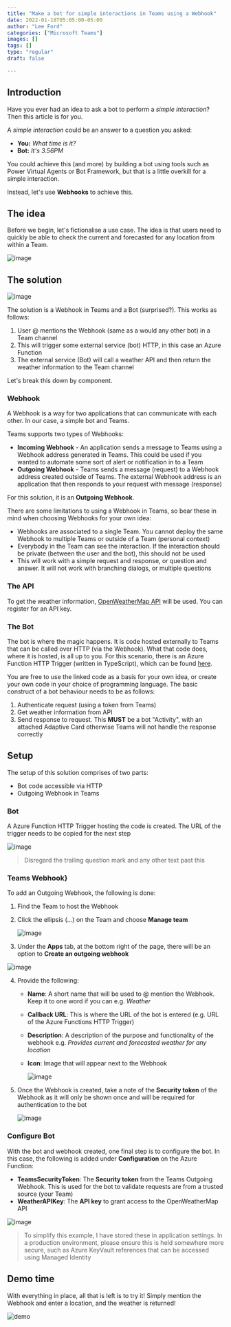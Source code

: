 ```yaml
---
title: "Make a bot for simple interactions in Teams using a Webhook"
date: 2022-01-18T05:05:00-05:00
author: "Lee Ford"
categories: ["Microsoft Teams"]
images: []
tags: []
type: "regular"
draft: false

---
```


## Introduction

Have you ever had an idea to ask a bot to perform a *simple
interaction*? Then this article is for you.

A *simple interaction* could be an answer to a question you asked:

-   **You:** *What time is it?*
-   **Bot:** *It's 3.56PM*

You could achieve this (and more) by building a bot using tools such as
Power Virtual Agents or Bot Framework, but that is a little overkill for
a simple interaction.

Instead, let's use **Webhooks** to achieve this.

## The idea 

Before we begin, let's fictionalise a use case. The idea is that users
need to quickly be able to check the current and forecasted for any
location from within a Team.

![image](https://user-images.githubusercontent.com/472320/149214689-3bf95faa-11dc-466d-999d-731f41c6d8f3.png)

## The solution

![image](https://user-images.githubusercontent.com/472320/149226058-e5b23a26-ab06-4197-a93e-0343ee3fbbf6.png)

The solution is a Webhook in Teams and a Bot (surprised?). This works as
follows:

1.  User @ mentions the Webhook (same as a would any other bot) in a
    Team channel
2.  This will trigger some external service (bot) HTTP, in this case an
    Azure Function
3.  The external service (Bot) will call a weather API and then return
    the weather information to the Team channel

Let's break this down by component.

###  Webhook 

A Webhook is a way for two applications that can communicate with each
other. In our case, a simple bot and Teams.

Teams supports two types of Webhooks:

-   **Incoming Webhook** - An application sends a message to Teams using
    a Webhook address generated in Teams. This could be used if you
    wanted to automate some sort of alert or notification in to a Team
-   **Outgoing Webhook** - Teams sends a message (request) to a Webhook
    address created outside of Teams. The external Webhook address is an
    application that then responds to your request with message
    (response)

For this solution, it is an **Outgoing Webhook**.

There are some limitations to using a Webhook in Teams, so bear these in
mind when choosing Webhooks for your own idea:

-   Webhooks are associated to a single Team. You cannot deploy the same
    Webhook to multiple Teams or outside of a Team (personal context)
-   Everybody in the Team can see the interaction. If the interaction
    should be private (between the user and the bot), this should not be
    used
-   This will work with a simple request and response, or question and
    answer. It will not work with branching dialogs, or multiple
    questions

### The API 

To get the weather information, [OpenWeatherMap
API](https://openweathermap.org/api) will be used. You can register for
an API key.

### The Bot 

The bot is where the magic happens. It is code hosted externally to
Teams that can be called over HTTP (via the Webhook). What that code
does, where it is hosted, is all up to you. For this scenario, there is
an Azure Function HTTP Trigger (written in TypeScript), which can be
found
[here](https://github.com/leeford/teams-webhook-weatherbot-sample).

You are free to use the linked code as a basis for your own idea, or
create your own code in your choice of programming language. The basic
construct of a bot behaviour needs to be as follows:

1.  Authenticate request (using a token from Teams)
2.  Get weather information from API
3.  Send response to request. This **MUST** be a bot \"Activity\", with
    an attached Adaptive Card otherwise Teams will not handle the
    response correctly

##  Setup 

The setup of this solution comprises of two parts:

-   Bot code accessible via HTTP
-   Outgoing Webhook in Teams

###  Bot 

A Azure Function HTTP Trigger hosting the code is created. The URL of
the trigger needs to be copied for the next step

![image](https://user-images.githubusercontent.com/472320/149174368-58562d12-5554-4625-a902-0df103e00cff.png)

> Disregard the trailing question mark and any other text past this

### Teams Webhook}

To add an Outgoing Webhook, the following is done:

1.  Find the Team to host the Webhook

2.  Click the ellipsis (\...) on the Team and choose **Manage team**

    ![image](https://user-images.githubusercontent.com/472320/149214507-8e0f6fac-4fc7-4901-b121-4cdab13d7aae.png)

3.  Under the **Apps** tab, at the bottom right of the page, there will
    be an option to **Create an outgoing webhook**

![image](https://user-images.githubusercontent.com/472320/149138950-b86db5c1-cef7-4334-bd3e-c52f90a49e75.png)

4.  Provide the following:

    -   **Name**: A short name that will be used to @ mention the
        Webhook. Keep it to one word if you can e.g. *Weather*

    -   **Callback URL**: This is where the URL of the bot is entered
        (e.g. URL of the Azure Functions HTTP Trigger)

    -   **Description**: A description of the purpose and functionality
        of the webhook e.g. *Provides current and forecasted weather for
        any location*

    -   **Icon**: Image that will appear next to the Webhook

        ![image](https://user-images.githubusercontent.com/472320/149214338-c8217ed4-bdb9-468d-be26-ccac553a735f.png)

5.  Once the Webhook is created, take a note of the **Security token**
    of the Webhook as it will only be shown once and will be required
    for authentication to the bot

    ![image](https://user-images.githubusercontent.com/472320/149213977-50ff69b7-cb4a-44fb-bfc6-277e8214a605.png)

### Configure Bot

With the bot and webhook created, one final step is to configure the
bot. In this case, the following is added under **Configuration** on the
Azure Function:

-   **TeamsSecurityToken**: The **Security token** from the Teams
    Outgoing Webhook. This is used for the bot to validate requests are
    from a trusted source (your Team)
-   **WeatherAPIKey**: The **API key** to grant access to the
    OpenWeatherMap API

![image](https://user-images.githubusercontent.com/472320/149180772-e8942bd0-217d-4ee9-b734-9f1910ad2535.png)

> To simplify this example, I have stored these in application settings.
> In a production environment, please ensure this is held somewhere more
> secure, such as Azure KeyVault references that can be accessed using
> Managed Identity

## Demo time 

With everything in place, all that is left is to try it! Simply mention
the Webhook and enter a location, and the weather is returned!

![demo](https://user-images.githubusercontent.com/472320/149221643-96f50590-dd93-4616-83f5-98ff9d219a4b.gif)
